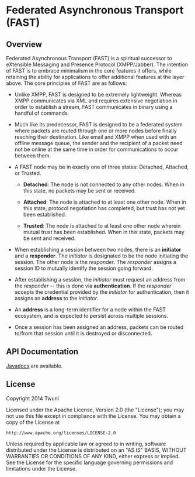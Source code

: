 # Federated Asynchronous Transport (FAST)

## Overview

Federated Asynchronous Transport (FAST) is a spiritual successor to eXtensible Messaging and Presence Protocol (XMPP/Jabber). The intention of FAST is to embrace minimalism in the core features it offers, while retaining the ability for applications to offer additional features at the layer above. The core principles of FAST are as follows:

 * Unlike XMPP, FAST is designed to be extremely lightweight. Whereas XMPP communicates via XML and requires extensive negotiation in order to establish a stream, FAST communicates in binary using a handful of commands.

 * Much like its predecessor, FAST is designed to be a federated system where packets are routed through one or more nodes before finally reaching their destination. Like email and XMPP when used with an offline message queue, the sender and the recipient of a packet need not be online at the same time in order for communications to occur between them.

 * A FAST node may be in exactly one of three states: Detached, Attached, or Trusted.

   * **Detached**: The node is not connected to any other nodes. When in this state, no packets may be sent or received.

   * **Attached**: The node is attached to at least one other node. When in this state, protocol negotiation has completed, but trust has not yet been established.

   * **Trusted**: The node is attached to at least one other node wherein mutual trust has been established. When in this state, packets may be sent and received.

 * When establishing a session between two nodes, there is an **initiator** and a **responder**. The *initiator* is designated to be the node initiating the session. The other node is the *responder*. The *responder* assigns a session ID to mutually identify the session going forward.

 * After establishing a session, the *initiator* must request an address from the *responder* -- this is done via **authentication**. If the *responder* accepts the credential provided by the *initiator* for authentication, then it assigns an **address** to the *initiator*.

 * An **address** is a long-term identifier for a node within the FAST ecosystem, and is expected to persist across multiple sessions.

 * Once a session has been assigned an address, packets can be routed to/from that session until it is destroyed or disconnected.

## API Documentation

[Javadocs][Javadoc] are available.

 [Javadoc]: https://docs.twuni.org/repository/libs-snapshot/org/twuni/fast/1.0.0-SNAPSHOT/

## License

Copyright 2014 Twuni

Licensed under the Apache License, Version 2.0 (the "License");
you may not use this file except in compliance with the License.
You may obtain a copy of the License at

    http://www.apache.org/licenses/LICENSE-2.0

Unless required by applicable law or agreed to in writing, software
distributed under the License is distributed on an "AS IS" BASIS,
WITHOUT WARRANTIES OR CONDITIONS OF ANY KIND, either express or implied.
See the License for the specific language governing permissions and
limitations under the License.

